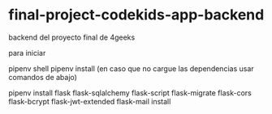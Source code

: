 # final-project-codekids-app-backend
backend del proyecto final de 4geeks

para iniciar 

pipenv shell
pipenv install (en caso que no cargue las dependencias usar comandos de abajo)

pipenv install flask flask-sqlalchemy flask-script flask-migrate flask-cors flask-bcrypt flask-jwt-extended flask-mail
install